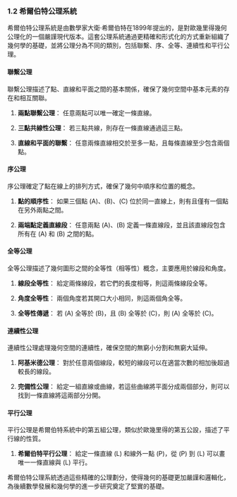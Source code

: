 ### 1.2 希爾伯特公理系統

希爾伯特公理系統是由數學家大衛·希爾伯特在1899年提出的，是對歐幾里得幾何公理化的一個嚴謹現代版本。這套公理系統通過更精確和形式化的方式重新組織了幾何學的基礎，並將公理分為不同的類別，包括聯繫、序、全等、連續性和平行公理。

#### 聯繫公理
聯繫公理描述了點、直線和平面之間的基本關係，確保了幾何空間中基本元素的存在和相互關聯。

1. **兩點聯繫公理**：
   任意兩點可以唯一確定一條直線。

2. **三點共線性公理**：
   若三點共線，則存在一條直線通過這三點。

3. **直線和平面的聯繫**：
   任意兩條直線相交於至多一點，且每條直線至少包含兩個點。

#### 序公理
序公理確定了點在線上的排列方式，確保了幾何中順序和位置的概念。

1. **點的順序性**：
   如果三個點 \(A\)、\(B\)、\(C\) 位於同一直線上，則有且僅有一個點在另外兩點之間。

2. **兩端點定義直線段**：
   任意兩點 \(A\)、\(B\) 定義一條直線段，並且該直線段包含所有在 \(A\) 和 \(B\) 之間的點。

#### 全等公理
全等公理描述了幾何圖形之間的全等性（相等性）概念，主要應用於線段和角度。

1. **線段全等性**：
   給定兩條線段，若它們的長度相等，則這兩條線段全等。

2. **角度全等性**：
   兩個角度若其開口大小相同，則這兩個角全等。

3. **全等性傳遞**：
   若 \(A\) 全等於 \(B\)，且 \(B\) 全等於 \(C\)，則 \(A\) 全等於 \(C\)。

#### 連續性公理
連續性公理處理幾何空間的連續性，確保空間的無窮小分割和無窮大延伸。

1. **阿基米德公理**：
   對於任意兩個線段，較短的線段可以在適當次數的相加後超過較長的線段。

2. **完備性公理**：
   給定一組直線或曲線，若這些曲線將平面分成兩個部分，則可以找到一條直線將這兩部分分開。

#### 平行公理
平行公理是希爾伯特系統中的第五組公理，類似於歐幾里得的第五公設，描述了平行線的性質。

1. **希爾伯特平行公理**：
   給定一條直線 \(L\) 和線外一點 \(P\)，從 \(P\) 到 \(L\) 可以畫唯一一條直線與 \(L\) 平行。

希爾伯特公理系統透過這些精確的公理劃分，使得幾何的基礎更加嚴謹和邏輯化，為後續數學發展和幾何學的進一步研究奠定了堅實的基礎。
